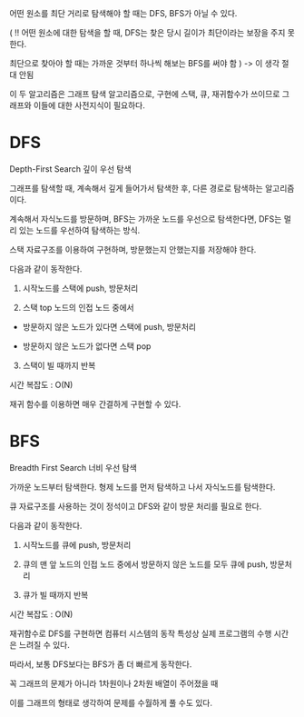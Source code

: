 
어떤 원소를 최단 거리로 탐색해야 할 때는 DFS, BFS가 아닐 수 있다.

( !! 어떤 원소에 대한 탐색을 할 때, DFS는 찾은 당시 길이가 최단이라는 보장을 주지 못한다.

최단으로 찾아야 할 때는 가까운 것부터 하나씩 해보는 BFS를 써야 함 ) -> 이 생각 절대 안됨

이 두 알고리즘은 그래프 탐색 알고리즘으로, 구현에 스택, 큐, 재귀함수가 쓰이므로 그래프와 이들에 대한 사전지식이 필요하다.


# DFS

Depth-First Search 깊이 우선 탐색

그래프를 탐색할 때, 계속해서 깊게 들어가서 탐색한 후, 다른 경로로 탐색하는 알고리즘이다.

계속해서 자식노드를 방문하며, BFS는 가까운 노드를 우선으로 탐색한다면, DFS는 멀리 있는 노드를 우선하여 탐색하는 방식.


스택 자료구조를 이용하여 구현하며, 방문했는지 안했는지를 저장해야 한다.


다음과 같이 동작한다.

1. 시작노드를 스택에 push, 방문처리

2. 스택 top 노드의 인접 노드 중에서

- 방문하지 않은 노드가 있다면 스택에 push, 방문처리

- 방문하지 않은 노드가 없다면 스택 pop

3. 스택이 빌 때까지 반복


시간 복잡도 : O(N)

재귀 함수를 이용하면 매우 간결하게 구현할 수 있다.


# BFS

Breadth First Search 너비 우선 탐색

가까운 노드부터 탐색한다. 형제 노드를 먼저 탐색하고 나서 자식노드를 탐색한다.


큐 자료구조를 사용하는 것이 정석이고 DFS와 같이 방문 처리를 필요로 한다.


다음과 같이 동작한다.

1. 시작노드를 큐에 push, 방문처리

2. 큐의 맨 앞 노드의 인접 노드 중에서 방문하지 않은 노드를 모두 큐에 push, 방문처리

3. 큐가 빌 때까지 반복


시간 복잡도 : O(N)

재귀함수로 DFS를 구현하면 컴퓨터 시스템의 동작 특성상 실제 프로그램의 수행 시간은 느려질 수 있다.

따라서, 보통 DFS보다는 BFS가 좀 더 빠르게 동작한다.


꼭 그래프의 문제가 아니라 1차원이나 2차원 배열이 주어졌을 때

이를 그래프의 형태로 생각하여 문제를 수월하게 풀 수도 있다.
